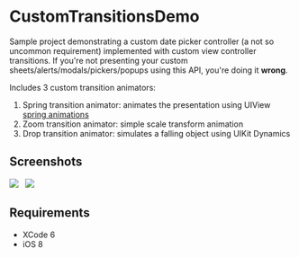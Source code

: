 CustomTransitionsDemo
=====================

Sample project demonstrating a custom date picker controller (a not so uncommon requirement) implemented with custom view controller transitions. If you're not presenting your custom sheets/alerts/modals/pickers/popups using this API, you're doing it **wrong**.

Includes 3 custom transition animators:

1. Spring transition animator: animates the presentation using UIView <a href="https://developer.apple.com/library/IOs/documentation/UIKit/Reference/UIView_Class/index.html#//apple_ref/occ/clm/UIView/animateWithDuration:delay:usingSpringWithDamping:initialSpringVelocity:options:animations:completion:">spring animations</a>
2. Zoom transition animator: simple scale transform animation
3. Drop transition animator: simulates a falling object using UIKit Dynamics

Screenshots
------
<img src="http://i.imgur.com/5LnJTKL.png">
&nbsp;
<img src="http://i.imgur.com/mkf9xqV.png">

Requirements
------
* XCode 6
* iOS 8
